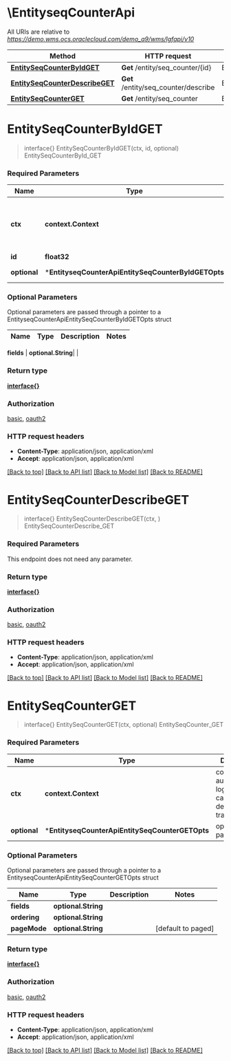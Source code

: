 # \EntityseqCounterApi

All URIs are relative to *https://demo.wms.ocs.oraclecloud.com/demo_a9/wms/lgfapi/v10*

Method | HTTP request | Description
------------- | ------------- | -------------
[**EntitySeqCounterByIdGET**](EntityseqCounterApi.md#EntitySeqCounterByIdGET) | **Get** /entity/seq_counter/{id} | EntitySeqCounterById_GET
[**EntitySeqCounterDescribeGET**](EntityseqCounterApi.md#EntitySeqCounterDescribeGET) | **Get** /entity/seq_counter/describe | EntitySeqCounterDescribe_GET
[**EntitySeqCounterGET**](EntityseqCounterApi.md#EntitySeqCounterGET) | **Get** /entity/seq_counter | EntitySeqCounter_GET


# **EntitySeqCounterByIdGET**
> interface{} EntitySeqCounterByIdGET(ctx, id, optional)
EntitySeqCounterById_GET



### Required Parameters

Name | Type | Description  | Notes
------------- | ------------- | ------------- | -------------
 **ctx** | **context.Context** | context for authentication, logging, cancellation, deadlines, tracing, etc.
  **id** | **float32**|  | 
 **optional** | ***EntityseqCounterApiEntitySeqCounterByIdGETOpts** | optional parameters | nil if no parameters

### Optional Parameters
Optional parameters are passed through a pointer to a EntityseqCounterApiEntitySeqCounterByIdGETOpts struct

Name | Type | Description  | Notes
------------- | ------------- | ------------- | -------------

 **fields** | **optional.String**|  | 

### Return type

[**interface{}**](interface{}.md)

### Authorization

[basic](../README.md#basic), [oauth2](../README.md#oauth2)

### HTTP request headers

 - **Content-Type**: application/json, application/xml
 - **Accept**: application/json, application/xml

[[Back to top]](#) [[Back to API list]](../README.md#documentation-for-api-endpoints) [[Back to Model list]](../README.md#documentation-for-models) [[Back to README]](../README.md)

# **EntitySeqCounterDescribeGET**
> interface{} EntitySeqCounterDescribeGET(ctx, )
EntitySeqCounterDescribe_GET



### Required Parameters
This endpoint does not need any parameter.

### Return type

[**interface{}**](interface{}.md)

### Authorization

[basic](../README.md#basic), [oauth2](../README.md#oauth2)

### HTTP request headers

 - **Content-Type**: application/json, application/xml
 - **Accept**: application/json, application/xml

[[Back to top]](#) [[Back to API list]](../README.md#documentation-for-api-endpoints) [[Back to Model list]](../README.md#documentation-for-models) [[Back to README]](../README.md)

# **EntitySeqCounterGET**
> interface{} EntitySeqCounterGET(ctx, optional)
EntitySeqCounter_GET



### Required Parameters

Name | Type | Description  | Notes
------------- | ------------- | ------------- | -------------
 **ctx** | **context.Context** | context for authentication, logging, cancellation, deadlines, tracing, etc.
 **optional** | ***EntityseqCounterApiEntitySeqCounterGETOpts** | optional parameters | nil if no parameters

### Optional Parameters
Optional parameters are passed through a pointer to a EntityseqCounterApiEntitySeqCounterGETOpts struct

Name | Type | Description  | Notes
------------- | ------------- | ------------- | -------------
 **fields** | **optional.String**|  | 
 **ordering** | **optional.String**|  | 
 **pageMode** | **optional.String**|  | [default to paged]

### Return type

[**interface{}**](interface{}.md)

### Authorization

[basic](../README.md#basic), [oauth2](../README.md#oauth2)

### HTTP request headers

 - **Content-Type**: application/json, application/xml
 - **Accept**: application/json, application/xml

[[Back to top]](#) [[Back to API list]](../README.md#documentation-for-api-endpoints) [[Back to Model list]](../README.md#documentation-for-models) [[Back to README]](../README.md)

